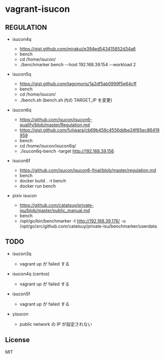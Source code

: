 # vagrant-isucon

## REGULATION

* isucon4q
  * https://gist.github.com/mirakui/e394ed543415852d34a6
  * bench
   * cd /home/isucon/
   * ./benchmarker bench --host 192.168.39.154 --workload 2

* isucon5q
  * https://gist.github.com/tagomoris/1a2df5ab0999f5e64cff
  * bench
   * cd /home/isucon/
   + ./bench.sh (bench.sh 内の TARGET_IP を変更)

* isucon6q
  * https://github.com/isucon/isucon6-qualify/blob/master/Regulation.md
  * https://gist.github.com/fujiwara/cb69b456c4556ddbe24f65ec86419959
  * bench
   * cd /home/isucon/isucon6q/
   * ./isucon6q-bench -target http://192.168.39.156

* isucon6f
  * https://github.com/isucon/isucon6-final/blob/master/regulation.md
  * bench
   * docker build . -t bench
   * docker run bench

* pixiv isucon
  * https://github.com/catatsuy/private-isu/blob/master/public_manual.md
  * bench
   * /opt/go/bin/benchmarker -t http://192.168.39.176/ -u /opt/go/src/github.com/catatsuy/private-isu/benchmarker/userdata

## TODO

* isucon3q
  * vagrant up が failed する

* isucon4q (centos)
  * vagrant up が failed する

* isucon5f
  * vagrant up が failed する

* yisucon
  * public network の IP が設定されない

## License

MIT
